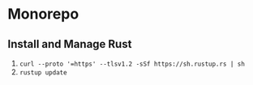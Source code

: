 # Monorepo

## Install and Manage Rust

1. `curl --proto '=https' --tlsv1.2 -sSf https://sh.rustup.rs | sh`
2. `rustup update`

